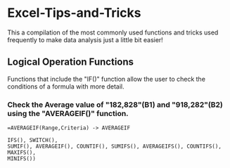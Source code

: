 # Excel-Tips-and-Tricks
This a compilation of the most commonly used functions and tricks used frequently to make data analysis just a little bit easier!
## Logical Operation Functions
Functions that include the "IF()" function allow the user to check the conditions of a formula with more detail. 
### Check the Average value of "182,828"(B1) and "918,282"(B2) using the "AVERAGEIF()" function.
```
=AVERAGEIF(Range,Criteria) -> AVERAGEIF

IFS(), SWITCH(),
SUMIF(), AVERAGEIF(), COUNTIF(), SUMIFS(), AVERAGEIFS(), COUNTIFS(), MAXIFS(),
MINIFS()) 

